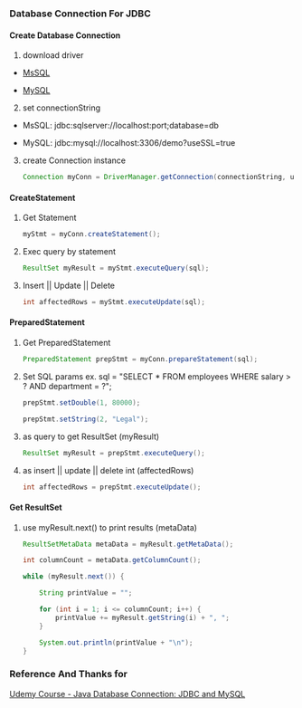 ### Database Connection For JDBC

#### Create Database Connection

1. download driver 

* [MsSQL](https://docs.microsoft.com/zh-tw/sql/connect/jdbc/using-the-jdbc-driver?view=sql-server-2017)

* [MySQL](https://dev.mysql.com/downloads/connector/j/5.1.html)

2. set connectionString

* MsSQL: jdbc:sqlserver://localhost:port;database=db

* MySQL: jdbc:mysql://localhost:3306/demo?useSSL=true

3. create Connection instance

    ```java
    Connection myConn = DriverManager.getConnection(connectionString, user, pwd);
    ```

#### CreateStatement

1. Get Statement 
    ```java
    myStmt = myConn.createStatement();
    ```
2. Exec query by statement
    ```java
    ResultSet myResult = myStmt.executeQuery(sql);
    ```
3. Insert || Update || Delete
    ```java
    int affectedRows = myStmt.executeUpdate(sql);
    ```
#### PreparedStatement

1. Get PreparedStatement
    ```java
    PreparedStatement prepStmt = myConn.prepareStatement(sql);
    ```
2. Set SQL params ex. sql = "SELECT * FROM employees WHERE salary > ? AND department = ?";

    ```java
    prepStmt.setDouble(1, 80000);

    prepStmt.setString(2, "Legal");
    ```
3. as query to get ResultSet (myResult)
    ```java
    ResultSet myResult = prepStmt.executeQuery();
    ```
4. as insert || update || delete int (affectedRows)
    ```java
    int affectedRows = prepStmt.executeUpdate();
    ```
#### Get ResultSet

1. use myResult.next() to print results (metaData)

    ```java
    ResultSetMetaData metaData = myResult.getMetaData();

    int columnCount = metaData.getColumnCount();

    while (myResult.next()) {

        String printValue = "";

        for (int i = 1; i <= columnCount; i++) {
            printValue += myResult.getString(i) + ", ";
        }

        System.out.println(printValue + "\n");
    }
    ```

### Reference And Thanks for

[Udemy Course - Java Database Connection: JDBC and MySQL](https://www.udemy.com/how-to-connect-java-jdbc-to-mysql/)